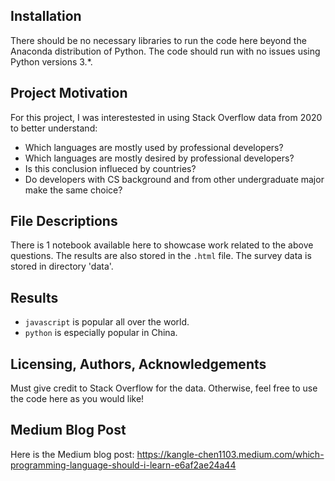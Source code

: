 ## Installation
There should be no necessary libraries to run the code here beyond the Anaconda distribution of Python. The code should run with no issues using Python versions 3.*.

## Project Motivation
For this project, I was interestested in using Stack Overflow data from 2020 to better understand:

- Which languages are mostly used by professional developers?
- Which languages are mostly desired by professional developers?
- Is this conclusion influeced by countries?
- Do developers with CS background and from other undergraduate major make the same choice?

## File Descriptions

There is 1 notebook available here to showcase work related to the above questions. 
The results are also stored in the `.html` file. 
The survey data is stored in directory 'data'.

## Results
- `javascript` is popular all over the world. 
- `python` is especially popular in China.

## Licensing, Authors, Acknowledgements

Must give credit to Stack Overflow for the data. Otherwise, feel free to use the code here as you would like!


## Medium Blog Post
Here is the Medium blog post: https://kangle-chen1103.medium.com/which-programming-language-should-i-learn-e6af2ae24a44
